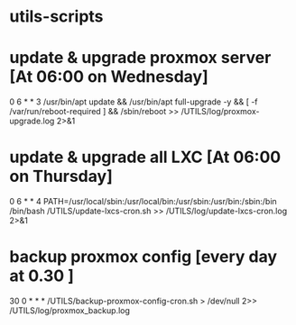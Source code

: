 # utils-scripts

# update & upgrade proxmox server [At 06:00 on Wednesday]
0 6 * * 3 /usr/bin/apt update && /usr/bin/apt full-upgrade -y && [ -f /var/run/reboot-required ] && /sbin/reboot >> /UTILS/log/proxmox-upgrade.log 2>&1

# update & upgrade all LXC [At 06:00 on Thursday]
0 6 * * 4 PATH=/usr/local/sbin:/usr/local/bin:/usr/sbin:/usr/bin:/sbin:/bin /bin/bash /UTILS/update-lxcs-cron.sh >> /UTILS/log/update-lxcs-cron.log 2>&1

# backup proxmox config [every day at 0.30 ]
30 0 * * * /UTILS/backup-proxmox-config-cron.sh > /dev/null 2>> /UTILS/log/proxmox_backup.log